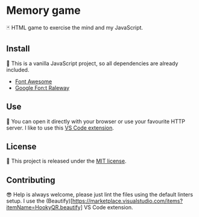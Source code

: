 # Memory game

:black_joker: HTML game to exercise the mind and my JavaScript.

## Install

:pizza: This is a vanilla JavaScript project, so all dependencies are already included.

- [Font Awesome](https://fontawesome.com)
- [Google Fon:t Raleway](https://fonts.google.com/specimen/Raleway)

## Use

:rocket: You can open it directly with your browser or use your favourite HTTP server. I like to use this [VS Code extension](https://marketplace.visualstudio.com/items?itemName=ritwickdey.LiveServer).

## License

🐧 This project is released under the [MIT license](https://opensource.org/licenses/MIT).

## Contributing

:sunglasses: Help is always welcome, please just lint the files using the default linters setup. I use the (Beautify)[https://marketplace.visualstudio.com/items?itemName=HookyQR.beautify] VS Code extension.
